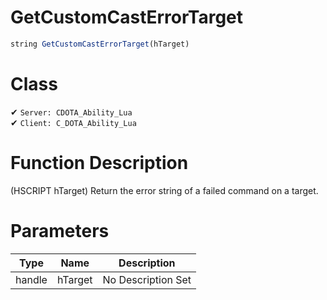 # GetCustomCastErrorTarget
```js	
string GetCustomCastErrorTarget(hTarget)
```
# Class
✔ `Server: CDOTA_Ability_Lua`  
✔ `Client: C_DOTA_Ability_Lua`  

# Function Description
(HSCRIPT hTarget) Return the error string of a failed command on a target.
# Parameters
Type|Name|Description
--|--|--
handle|hTarget|No Description Set
